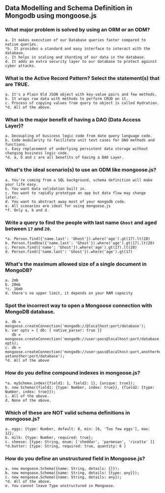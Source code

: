 ## Data Modelling and Schema Definition in Mongodb using mongoose.js

### What major problem is solved by using an ORM or an ODM?

    a. It makes execution of our Database queries faster compared to native queries.
    *b. It provides a standard and easy interface to interact with the database.
    c. It helps in scaling and sharding of our data in the database.
    d. It adds an extra security layer to our database to protect against cyber attacks.

### What is the Active Record Pattern? Select the statement(s) that are TRUE.

    a. It's a Plain Old JSON object with key-value pairs and few methods.
    b. It wraps raw data with methods to perform CRUD on it.
    c. Process of copying values from query to object is called Hydration.
    *d. All of the above.

### What is the major benefit of having a DAO (Data Access Layer)?

    a. Decoupling of busicess logic code from date query language code.
    b. Code modularity to facilitate unit test cases for DAO methods and functions.
    c. Easy replacement of underlying persistent data storage without changing business logic code.
    *d. a, b and c are all benefits of having a DAO Layer.

### What's the ideal scenario(s) to use an ODM like mongoose.js?

    a. You're coming from a SQL background, schema definition will make your life easy.
    b. You want data validation built in.
    c. You want to rapidly prototype an app but data flow may change later.
    d. You want to abstract away most of your mongodb code.
    e. All scenarios are ideal for using mongoose.js
    *f. Only a, b and d.

### Write a query to find the people with last name `Ghost` and aged between `17` and `20`.

    *a. Person.find({'name.last': 'Ghost'}).where('age').gt(17).lt(20)
    b. Person.findOne({'name.last': 'Ghost'}).where('age').gt(17).lt(20)
    c. Person.find({'name': 'Ghost'}).where('age').gt(17).lt(20)
    d. Person.find({'name.last': 'Ghost'}).where('age').gt(17)

### What's the maximum allowed size of a single document in MongoDB?

    a. 2mb
    b. 20mb
    *c. 16mb
    d. there's no upper limit, it depends on your RAM capacity

### Spot the incorrect way to open a Mongoose connection with MongoDB database.

    a. db = mongoose.createConnection('mongodb://@localhost:port/database');
    b. var opts = { db: { native_parser: true }}
       db = mongoose.createConnection('mongodb://user:pass@localhost:port/database', opts);
    c. db = mongoose.createConnection('mongodb://user:pass@localhost:port,anotherhost:port, yetanother:port/database');
    *d. All of the above

### How do you define compound indexes in mongoose.js?

    *a. mySchema.index({field1: 1, field2: 1}, {unique: true});
    b. new Schema({field1: {type: Number, index: true}}, {field2: {type: Number, index: true}});
    c. All of the above.
    d. None of the above.

### Which of these are NOT valid schema definitions in mongoose.js?

    a. eggs: {type: Number, default: 8, min: [6, 'Too few eggs'], max: 12};
    b. milk: {type: Number, required: true};
    c. cheese: {type: String, enum: ['cheddar', 'parmesan', 'ricotta' ]}
    *d.butter: {type: String, required: true, quantity: 6 }

### How do you define an unstructured field in Mongoose.js?

    a. new mongoose.Schema({name: String, details: {}});
    b. new mongoose.Schema({name: String, details: {type: any}});
    c. new mongoose.Schema({name: String, details: any});
    *d. All of the above.
    e. You cannot leave Type unstructured in Mongoose. 
